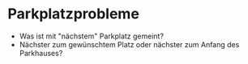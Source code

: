 # Parkplatzprobleme

- Was ist mit "nächstem" Parkplatz gemeint?
- Nächster zum gewünschtem Platz oder nächster zum Anfang des Parkhauses?